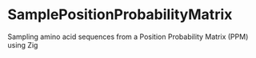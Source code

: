 # SamplePositionProbabilityMatrix
Sampling amino acid sequences from a Position Probability Matrix (PPM) using Zig
